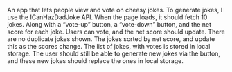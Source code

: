 An app that lets people view and vote on cheesy jokes.
To generate jokes, I use the ICanHazDadJoke API.
When the page loads, it should fetch 10 jokes.
Along with a “vote-up” button, a “vote-down” button, and the net score for each joke.
Users can vote, and the net score should update.
There are no duplicate jokes shown.
The jokes sorted by net score, and update this as the scores change.
The list of jokes, with votes is stored in local storage.
The user should still be able to generate new jokes via the button, and these new jokes should replace the ones in local storage.
